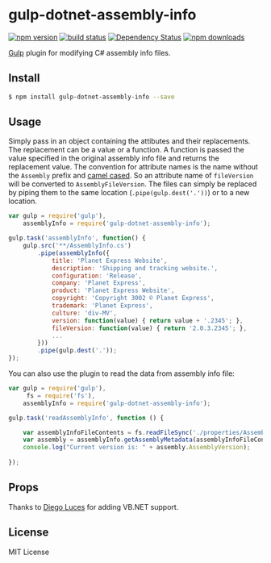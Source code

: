 # gulp-dotnet-assembly-info


[![npm version](http://img.shields.io/npm/v/gulp-dotnet-assembly-info.svg?style=flat)](https://npmjs.org/package/gulp-dotnet-assembly-info) [![build status](http://img.shields.io/travis/mikeobrien/gulp-dotnet-assembly-info.svg?style=flat)](https://travis-ci.org/mikeobrien/gulp-dotnet-assembly-info) [![Dependency Status](http://img.shields.io/david/mikeobrien/gulp-dotnet-assembly-info.svg?style=flat)](https://david-dm.org/mikeobrien/gulp-dotnet-assembly-info) [![npm downloads](http://img.shields.io/npm/dm/gulp-dotnet-assembly-info.svg?style=flat)](https://npmjs.org/package/gulp-dotnet-assembly-info)

[Gulp](http://gulpjs.com/) plugin for modifying C# assembly info files.

## Install

```bash
$ npm install gulp-dotnet-assembly-info --save
```

## Usage

Simply pass in an object containing the attibutes and their replacements. The replacement can be a value or a function. A function is passed the value specified in the original assembly info file and returns the replacement value. The convention for attribute names is the name without the `Assembly` prefix and [camel cased](http://en.wikipedia.org/wiki/CamelCase). So an attribute name of `fileVersion` will be converted to `AssemblyFileVersion`. The files can simply be replaced by piping them to the same location (`.pipe(gulp.dest('.'))`) or to a new location.

```js
var gulp = require('gulp'),
    assemblyInfo = require('gulp-dotnet-assembly-info');

gulp.task('assemblyInfo', function() {
    gulp.src('**/AssemblyInfo.cs')
        .pipe(assemblyInfo({
            title: 'Planet Express Website',
            description: 'Shipping and tracking website.', 
            configuration: 'Release', 
            company: 'Planet Express', 
            product: 'Planet Express Website', 
            copyright: 'Copyright 3002 © Planet Express', 
            trademark: 'Planet Express', 
            culture: 'div-MV',
            version: function(value) { return value + '.2345'; },
            fileVersion: function(value) { return '2.0.3.2345'; },
            ...
        }))
        .pipe(gulp.dest('.'));
});
```

You can also use the plugin to read the data from assembly info file:

```js
var gulp = require('gulp'),
     fs = require('fs'),
    assemblyInfo = require('gulp-dotnet-assembly-info');

gulp.task('readAssemblyInfo', function () {

    var assemblyInfoFileContents = fs.readFileSync('./properties/AssemblyInfo.cs', "utf8");
    var assembly = assemblyInfo.getAssemblyMetadata(assemblyInfoFileContents);
    console.log("Current version is: " + assembly.AssemblyVersion);
    
});

```

## Props

Thanks to [Diego Luces](https://github.com/dluces) for adding VB.NET support.

## License
MIT License
